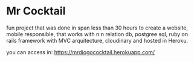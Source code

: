# Mr Cocktail #
fun project that was done in span less than 30 hours to create a website, mobile responsible, that works with n:n relation db, postgree sql, ruby on rails framework with MVC arquitecture, cloudinary and hosted in Heroku.

you can access in: https://mrdiogococktail.herokuapp.com/

